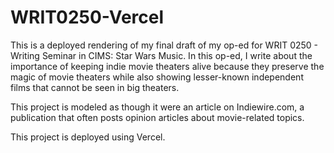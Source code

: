 # WRIT0250-Vercel
This is a deployed rendering of my final draft of my op-ed for WRIT 0250 - Writing Seminar in CIMS: Star Wars Music.
In this op-ed, I write about the importance of keeping indie movie theaters alive because they preserve the
magic of movie theaters while also showing lesser-known independent films that cannot be seen in big theaters.

This project is modeled as though it were an article on Indiewire.com, a publication that often posts opinion
articles about movie-related topics.

This project is deployed using Vercel.
